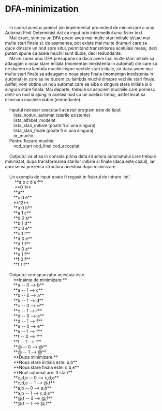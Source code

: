# DFA-minimization
<br />
&emsp;In cadrul acestui proiect am implementat procedeul de minimizare a unui Automat Finit Determinist dat ca input prin intermediul unui fisier text. <br />
&emsp;Mai exact, stim ca un DFA poate avea mai multe stari initiale si/sau mai multe stari finale si, de asemenea, pot exista mai multe drumuri care sa duce dinspre un nod spre altul, permitand transmiterea aceluiasi mesaj, deci putem spune ca acele muchii sunt duble, deci redundante. <br />
&emsp;Minimizarea unui DFA presupune ca daca avem mai multe stari initiale sa adaugam o noua stare initiala (momentan inexistenta in automat) din care sa ne ducem cu lambda muchii inspre vechile stari initiale, iar daca avem mai multe stari finale sa adaugam o noua stare finala (momentan inexistenta in automat) in care sa ne ducem cu lambda muchii dinspre vechile stari finale. Astfel, vom obtine un nou automat care sa aiba o singura stare initiala si o singura stare finala. Mai departe, trebuie sa asociem muchiile care pornesc dintr-un nod si ajung in acelasi nod cu un acelasi limbaj, astfel incat sa eliminam muchiile duble (redundante). <br /><br />
&emsp;Inputul necesar executarii acestui program este de tipul:<br />
&emsp;&emsp;lista_noduri_automat (starile existente) <br />
&emsp;&emsp;lista_alfabet_modelat <br />
&emsp;&emsp;lista_stari_initiale (poate fi si una singura) <br />
&emsp;&emsp;lista_stari_finale (poate fi si una singura) <br />
&emsp;&emsp;nr_muchii <br />
&emsp;Pentru fiecare muchie: <br />
&emsp;&emsp;nod_start nod_final cod_acceptat <br /><br />
&emsp;Outputul va afisa in consola prima data structura automatului care trebuie minimizat, dupa transformarea starilor initiale si finale (daca este cazul), iar apoi se va prezenta structura acestuia dupa minimizare. <br /><br />
&emsp;Un exemplu de input poate fi regasit in fisierul de intrare 'int'. <br />
&emsp;&emsp; **a b c d e f** <br />
&emsp;&emsp; **0 1** <br />
&emsp;&emsp;**a**<br />
&emsp;&emsp;**c d e**<br />
&emsp;&emsp;**12**<br />
&emsp;&emsp;**a 0 b**<br />
&emsp;&emsp;**a 1 c**<br />
&emsp;&emsp;**b 0 a**<br />
&emsp;&emsp;**b 1 d**<br />
&emsp;&emsp;**c 0 e**<br />
&emsp;&emsp;**c 1 f**<br />
&emsp;&emsp;**d 0 e**<br />
&emsp;&emsp;**d 1 f**<br />
&emsp;&emsp;**e 0 e**<br />
&emsp;&emsp;**e 1 f**<br />
&emsp;&emsp;**f 0 f** <br />
&emsp;&emsp;**f 1 f** <br /><br />
&emsp;Outputul corespunzator acestuia este: <br />
&emsp;&emsp;**Inainte de minimizare:**<br />
&emsp;&emsp;**a -- 0 --> b**<br />
&emsp;&emsp;**a -- 1 --> c** <br />
&emsp;&emsp;**b -- 0 --> a**<br />
&emsp;&emsp;**b -- 1 --> d** <br />
&emsp;&emsp;**c -- 0 --> e**<br />
&emsp;&emsp;**c -- 1 --> f**<br />
&emsp;&emsp;**d -- 0 --> e**<br />
&emsp;&emsp;**d -- 1 --> f**<br />
&emsp;&emsp;**e -- 0 --> e**<br />
&emsp;&emsp;**e -- 1 --> f**<br />
&emsp;&emsp;**f -- 0 --> f**<br />
&emsp;&emsp;**f -- 1 --> f**<br />
&emsp;&emsp;**@ -- 0 --> @**<br />
&emsp;&emsp;**@ -- 1 --> @**<br />
&emsp;&emsp;**Dupa minimizare:**<br />
&emsp;&emsp;**Noua stare initiala este: a,b** <br />
&emsp;&emsp;**Noua stare finala este: c,d,e**<br />
&emsp;&emsp;**Noul automat are: 3 stari**<br />
&emsp;&emsp;**c,d,e -- 0 --> c,d,e**<br />
&emsp;&emsp;**c,d,e -- 1 --> @,f**<br />
&emsp;&emsp;**a,b -- 0 --> a,b**<br />
&emsp;&emsp;**a,b -- 1 --> c,d,e**<br />
&emsp;&emsp;**@,f -- 0 --> @,f**<br />
&emsp;&emsp;**@,f -- 1 --> @,f**<br />


